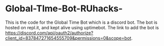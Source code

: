 # Global-TIme-Bot-RUhacks-

This is the code for the Global Time Bot which is a discord bot. The bot is hosted on repl.it, and kept alive using uptimebot. The link to add the bot is  https://discord.com/api/oauth2/authorize?client_id=837847271654555709&permissions=0&scope=bot.
